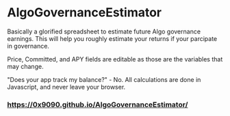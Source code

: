 # AlgoGovernanceEstimator

Basically a glorified spreadsheet to estimate future Algo governance earnings.
This will help you roughly estimate your returns if your parcipate in governance.

Price, Committed, and APY fields are editable as those are the variables that may change.

"Does your app track my balance?" - No. All calculations are done in Javascript, and never leave your browser.

### https://0x9090.github.io/AlgoGovernanceEstimator/